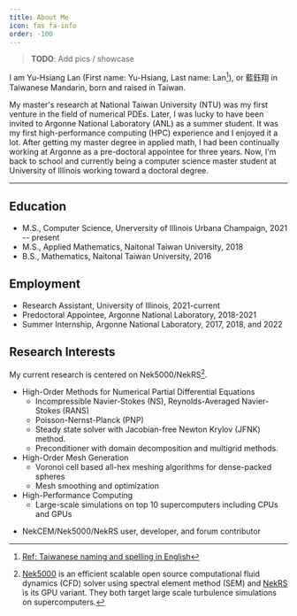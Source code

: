```yaml
---
title: About Me
icon: fas fa-info
order: -100
---
```



<!--[GitHub](https://github.com/yslan/) -->
<!--[Google Scholar](https://scholar.google.com/citations?user=Hfzrm8EAAAAJ&hl) -->
<!--[LinkedIn](https://www.linkedin.com/in/yuhsianglan/) -->


> **TODO**: Add pics / showcase
> 

<!---![Mt_Jaden_2019](../assets/img/avatars/avatar_300x300.png){: width="300" height="300" .left}--->
<!---![test](../assets/img/avatars/avatar_300x300.png){:.w-50 .left}-->


I am Yu-Hsiang Lan (First name: Yu-Hsiang, Last name: Lan[^tw-name]), or 藍鈺翔 in Taiwanese Mandarin, born and raised in Taiwan.    

My master's research at National Taiwan University (NTU) was my first venture in the field of numerical PDEs. 
Later, I was lucky to have been invited to Argonne National Laboratory (ANL) as a summer student. It was my first high-performance computing (HPC) experience and I enjoyed it a lot. 
After getting my master degree in applied math, I had been continually working at Argonne as a pre-doctoral appointee for three years. 
Now, I'm back to school and currently being a computer science master student at University of Illinois working toward a doctoral degree.

[^tw-name]: [Ref: Taiwanese naming and spelling in English](https://culturalatlas.sbs.com.au/taiwanese-culture/taiwanese-culture-naming)

---

## Education

- M.S., Computer Science, Unerversity of Illinois Urbana Champaign, 2021 -- present
- M.S., Applied Mathematics, Naitonal Taiwan University, 2018
- B.S., Mathematics, Naitonal Taiwan University, 2016

## Employment

- Research Assistant, University of Illinois, 2021-current
- Predoctoral Appointee, Argonne National Laboratory, 2018-2021
- Summer Internship, Argonne National Laboratory, 2017, 2018, and 2022

## Research Interests

My current research is centered on Nek5000/NekRS[^nek5000]. 

- High-Order Methods for Numerical Partial Differential Equations
   - Incompressible Navier-Stokes (NS), Reynolds-Averaged Navier-Stokes (RANS)
   - Poisson-Nernst-Planck (PNP)
   - Steady state solver with Jacobian-free Newton Krylov (JFNK) method.
   - Preconditioner with domain decomposition and multigrid methods.
- High-Order Mesh Generation
  - Voronoi cell based all-hex meshing algorithms for dense-packed spheres
  - Mesh smoothing and optimization
- High-Performance Computing
   - Large-scale simulations on top 10 supercomputers including CPUs and GPUs 
<!--   - ALCF: Mira, Theta/ThetaGPU, Polaris    -->
<!--   - OLCF: Titan, Summit, Crusher           -->
<!--   - NERSC: Perlmutter                      -->
<!--   - NCSA: Delta                            -->   
- NekCEM/Nek5000/NekRS user, developer, and forum contributor

[^nek5000]: [Nek5000](https://nek5000.mcs.anl.gov) is an efficient scalable open source computational fluid dynamics (CFD) solver using spectral element method (SEM) and [NekRS](https://github.com/Nek5000/NekRS) is its GPU variant. They both target large scale turbulence simulations on supercomputers.








